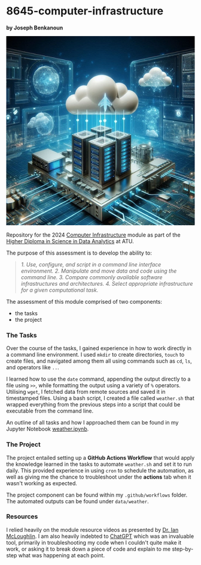 # 8645-computer-infrastructure
**by Joseph Benkanoun**

<img src="https://github.com/ianmcloughlin/2425_computer_infrastructure/blob/main/img/cloud.jpeg" alt="Cloud" width="600"/>

Repository for the 2024 [Computer Infrastructure](https://www.gmit.ie/computer-infrastructure) module as part of the [Higher Diploma in Science in Data Analytics](https://www.gmit.ie/higher-diploma-in-science-in-computing-in-data-analytics) at ATU. 

The purpose of this assessment is to develop the ability to:
> *1. Use, configure, and script in a command line interface environment.*
> *2. Manipulate and move data and code using the command line.*
> *3. Compare commonly available software infrastructures and architectures.*
> *4. Select appropriate infrastructure for a given computational task.*

The assessment of this module comprised of two components:

- the tasks
- the project

### The Tasks

Over the course of the tasks, I gained experience in how to work directly in a command line environment. I used <code>mkdir</code> to create directories, <code>touch</code> to create files, and navigated among them all using commands such as <code>cd</code>, <code>ls</code>, and operators like <code>..</code>.

I learned how to use the <code>date</code> command, appending the output directly to a file using <code>>></code>, while formatting the output using a variety of <code>%</code> operators. Utilising <code>wget</code>, I fetched data from remote sources and saved it in timestamped files. Using a bash script, I created a file called <code>weather.sh</code> that wrapped everything from the previous steps into a script that could be executable from the command line. 

An outline of all tasks and how I approached them can be found in my Jupyter Notebook [weather.ipynb](https://github.com/JBnkn/8645-computer-infrastructure/blob/main/weather.ipynb).

### The Project

The project entailed setting up a **GitHub Actions Workflow** that would apply the knowledge learned in the tasks to automate <code>weather.sh</code> and set it to run daily. This provided experience in using <code>cron</code> to schedule the automation, as well as giving me the chance to troubleshoot under the **actions** tab when it wasn't working as expected.

The project component can be found within my <code>.github/workflows</code> folder. The automated outputs can be found under <code>data/weather</code>.

### Resources

I relied heavily on the module resource videos as presented by [Dr. Ian McLoughlin](https://github.com/ianmcloughlin). I am also heavily indebted to [ChatGPT](https://chatgpt.com/) which was an invaluable tool, primarily in troubleshooting my code when I couldn't quite make it work, or asking it to break down a piece of code and explain to me step-by-step what was happening at each point.